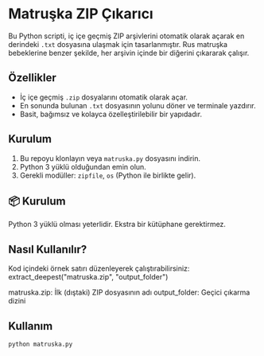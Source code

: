 # Matruşka ZIP Çıkarıcı

Bu Python scripti, iç içe geçmiş ZIP arşivlerini otomatik olarak açarak en derindeki `.txt` dosyasına ulaşmak için tasarlanmıştır. Rus matruşka bebeklerine benzer şekilde, her arşivin içinde bir diğerini çıkararak çalışır.

## Özellikler

- İç içe geçmiş `.zip` dosyalarını otomatik olarak açar.
- En sonunda bulunan `.txt` dosyasının yolunu döner ve terminale yazdırır.
- Basit, bağımsız ve kolayca özelleştirilebilir bir yapıdadır.

## Kurulum

1. Bu repoyu klonlayın veya `matruska.py` dosyasını indirin.
2. Python 3 yüklü olduğundan emin olun.
3. Gerekli modüller: `zipfile`, `os` (Python ile birlikte gelir).

## 📦 Kurulum

Python 3 yüklü olması yeterlidir. Ekstra bir kütüphane gerektirmez.


## Nasıl Kullanılır?

Kod içindeki örnek satırı düzenleyerek çalıştırabilirsiniz:
extract_deepest("matruska.zip", "output_folder")

matruska.zip: İlk (dıştaki) ZIP dosyasının adı
output_folder: Geçici çıkarma dizini

## Kullanım

```bash
python matruska.py




